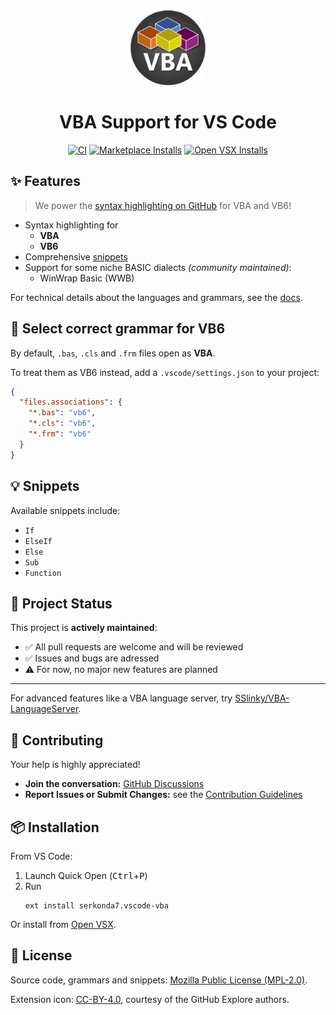 <div align="center">

<img width="120" src="images/icon.png">
<h1>VBA Support for VS Code</h1>

[![CI][ci-badge]][ci-status]
[![Marketplace Installs][badge-installs-market]][vs-marketplace]
[![Open VSX Installs][badge-installs-vsx]][open-vsx]

</div>


## ✨ Features
> We power the [syntax highlighting on GitHub][gh-linguist] for VBA and VB6!

- Syntax highlighting for
  - **VBA**
  - **VB6**
- Comprehensive [snippets](#snippets)
- Support for some niche BASIC dialects _(community maintained)_:
   - WinWrap Basic (WWB)

For technical details about the languages and grammars, see the [docs](docs/grammar_structure.md).


## 📖 Select correct grammar for VB6
By default, `.bas`, `.cls` and `.frm` files open as **VBA**.

To treat them as VB6 instead, add a `.vscode/settings.json` to your project:
```json
{
  "files.associations": {
    "*.bas": "vb6",
    "*.cls": "vb6",
    "*.frm": "vb6"
  }
}
```


## 💡 Snippets
Available snippets include:
- `If`
- `ElseIf`
- `Else`
- `Sub`
- `Function`


## 📌 Project Status
This project is **actively maintained**:
- ✅ All pull requests are welcome and will be reviewed
- ✅ Issues and bugs are adressed
- ⚠️ For now, no major new features are planned

---

For advanced features like a VBA language server, try [SSlinky/VBA-LanguageServer][sslinky-vba-ls].


## 🤝 Contributing
Your help is highly appreciated!

- **Join the conversation:** [GitHub Discussions][discussions]
- **Report Issues or Submit Changes:** see the [Contribution Guidelines](CONTRIBUTING.md)


## 📦 Installation
From VS Code:
1. Launch Quick Open (<kbd>Ctrl</kbd>+<kbd>P</kbd>)
2. Run
   ```
   ext install serkonda7.vscode-vba
   ```

Or install from [Open VSX][open-vsx].


## 📜 License
Source code, grammars and snippets: [Mozilla Public License (MPL-2.0)](LICENSE.txt).

Extension icon: [CC-BY-4.0](images/LICENSE.txt), courtesy of the GitHub Explore authors.


<!-- links -->
[ci-badge]: https://github.com/serkonda7/vscode-vba/actions/workflows/ci.yml/badge.svg
[ci-status]: https://github.com/serkonda7/vscode-vba/actions/workflows/ci.yml

[badge-installs-market]: https://img.shields.io/visual-studio-marketplace/i/serkonda7.vscode-vba?label=Installs
[badge-installs-vsx]: https://img.shields.io/open-vsx/dt/serkonda7/vscode-vba?label=VSX%20downloads
[vs-marketplace]: https://marketplace.visualstudio.com/items?itemName=serkonda7.vscode-vba
[open-vsx]: https://open-vsx.org/extension/serkonda7/vscode-vba

[discussions]: https://github.com/serkonda7/vscode-vba/discussions

[gh-linguist]: https://github.com/github-linguist/linguist/tree/master/vendor

[sslinky-vba-ls]: https://github.com/SSlinky/VBA-LanguageServer
